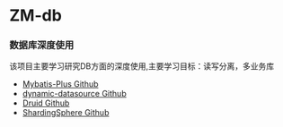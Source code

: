 # ZM-db

### 数据库深度使用
该项目主要学习研究DB方面的深度使用,主要学习目标：读写分离，多业务库

* [Mybatis-Plus Github](https://github.com/baomidou/mybatis-plus)
* [dynamic-datasource Github](https://github.com/baomidou/dynamic-datasource-spring-boot-starter)
* [Druid Github](https://github.com/alibaba/druid)
* [ShardingSphere Github](https://github.com/apache/shardingsphere)

